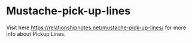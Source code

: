 # Mustache-pick-up-lines
Visit here https://relationshipnotes.net/mustache-pick-up-lines/ for more info about Pickup Lines.
